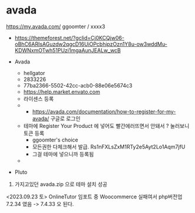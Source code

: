 # avada
https://my.avada.com/
ggoomter / xxxx3


- https://themeforest.net/?gclid=Cj0KCQjw06-oBhC6ARIsAGuzdw2qgcD16UiOPcbhipzOzn1Y8u-ow3wddMu-KDWNxmOTwh51PUzi1mgaAunJEALw_wcB

- Avada
	- hellgator
	- 2833226
	- 77ba2366-5502-42cc-acb0-88e06e5674c3
	- https://help.market.envato.com
	- 라이센스 등록
	- - https://avada.com/documentation/how-to-register-for-my-avada/
       구글로 로그인
    - 테마에 Register Your Product 에 넣어도 빨간에러뜨면서 안돼서 ? 눌러보니 토큰 등록
	    - ggoomter's choice
	    - 모든권한 다체크해서 발급. Rs1nFXLsZxM1RTy2e5Ayt2Lo1Aqm7jfU
	    - 그걸 테마에 넣으니까 등록됨
    - 

- Pluto


1. 가지고있던 avada.zip 으로 테마 설치 성공

<2023.09.23 토>
OnlineTutor 임포트 중 Woocommerce 실패여서 php버전업
 7.2.34 였음 -> 7.4.33
오 된다.